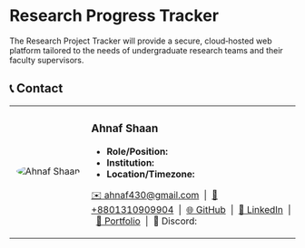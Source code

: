# Research Progress Tracker

The Research Project Tracker will provide a secure, cloud‑hosted web platform tailored to the needs of undergraduate research teams and their faculty supervisors.

## 📞 Contact

<table>
  <tr>
    <td align="center" width="120">
      <img src="https://github.com/5h444n.png?size=120" alt="Ahnaf Shaan" style="border-radius:50%"/>
    </td>
    <td>
      <h3>Ahnaf Shaan</h3>
      <ul>
        <li><strong>Role/Position:</strong> </li>
        <li><strong>Institution:</strong> </li>
        <li><strong>Location/Timezone:</strong> </li>
      </ul>
      <p>
        <a href="mailto:ahnaf430@gmail.com">✉️ ahnaf430@gmail.com</a> &nbsp;|&nbsp;
        <a href="tel:+8801310909904">📱 +8801310909904</a> &nbsp;|&nbsp;
        <a href="https://github.com/5h444n">🌐 GitHub</a> &nbsp;|&nbsp;
        <a href="">🔗 LinkedIn</a> &nbsp;|&nbsp;
        <a href="">💼 Portfolio</a> &nbsp;|&nbsp;
        <span>💬 Discord: </span>
      </p>
    </td>
  </tr>
</table>

<!-- Fill in the empty fields and links as needed -->

